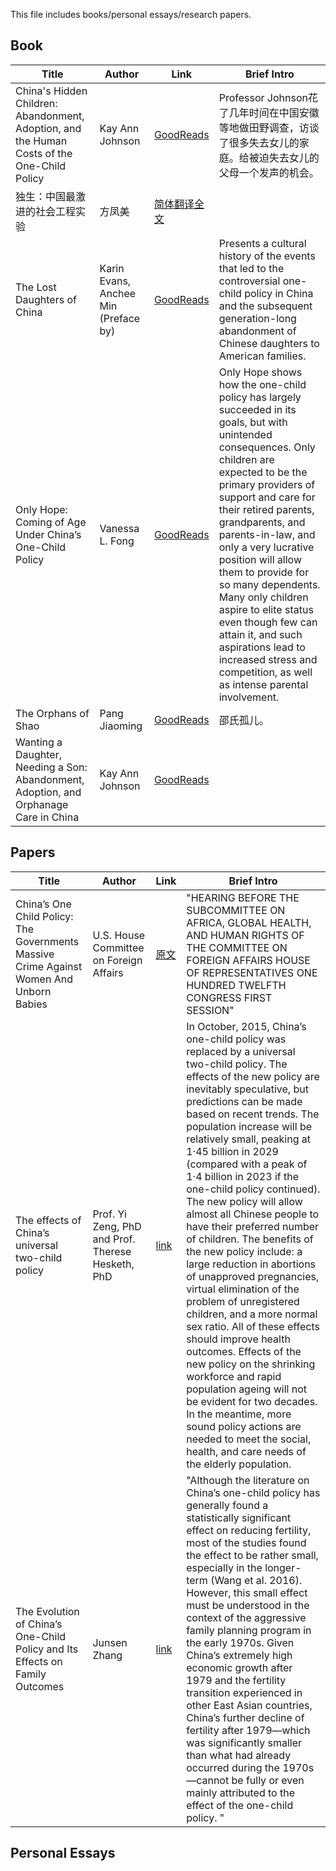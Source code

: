This file includes books/personal essays/research papers.

## Book
|Title	|Author	|Link|	Brief Intro|
| -- | -- |--|--|
|China's Hidden Children: Abandonment, Adoption, and the Human Costs of the One-Child Policy |Kay Ann Johnson	| [GoodReads](https://www.goodreads.com/book/show/26153676-china-s-hidden-children)	|Professor Johnson花了几年时间在中国安徽等地做田野调查，访谈了很多失去女儿的家庭。给被迫失去女儿的父母一个发声的机会。|
|独生：中国最激进的社会工程实验 	|方凤美	|[简体翻译全文](http://www.meifong.org/wp-content/uploads/2016/11/%E7%8B%AC%E7%94%9F-simplified-2016-1123-compressed.pdf)	||
|The Lost Daughters of China	| Karin Evans, Anchee Min (Preface by)	|[GoodReads](https://www.goodreads.com/book/show/112296.The_Lost_Daughters_of_China)|	Presents a cultural history of the events that led to the controversial one-child policy in China and the subsequent generation-long abandonment of Chinese daughters to American families. |
|Only Hope: Coming of Age Under China’s One-Child Policy|	Vanessa L. Fong|	[GoodReads](https://www.goodreads.com/book/show/76384.Only_Hope)|	Only Hope shows how the one-child policy has largely succeeded in its goals, but with unintended consequences. Only children are expected to be the primary providers of support and care for their retired parents, grandparents, and parents-in-law, and only a very lucrative position will allow them to provide for so many dependents. Many only children aspire to elite status even though few can attain it, and such aspirations lead to increased stress and competition, as well as intense parental involvement.|
|The Orphans of Shao|	Pang Jiaoming	|[GoodReads](https://www.goodreads.com/book/show/25956712-the-orphans-of-shao)	|邵氏孤儿。|
|Wanting a Daughter, Needing a Son: Abandonment, Adoption, and Orphanage Care in China	|Kay Ann Johnson|	[GoodReads](https://www.goodreads.com/book/show/181420.Wanting_a_Daughter_Needing_a_Son)| |

## Papers
|Title	|Author	|Link|	Brief Intro|
| -- | -- |--|--|
|China’s One Child Policy: The Governments Massive Crime Against Women And Unborn Babies|	U.S. House Committee on Foreign Affairs|	[原文](https://www.govinfo.gov/content/pkg/CHRG-112hhrg68446/html/CHRG-112hhrg68446.htm) | "HEARING BEFORE THE SUBCOMMITTEE ON AFRICA, GLOBAL HEALTH,                            AND HUMAN RIGHTS OF THE  COMMITTEE ON FOREIGN AFFAIRS  HOUSE OF REPRESENTATIVES ONE HUNDRED TWELFTH CONGRESS FIRST SESSION"|
|The effects of China’s universal two-child policy |Prof. Yi Zeng, PhD and Prof. Therese Hesketh, PhD| [link](https://www.ncbi.nlm.nih.gov/pmc/articles/PMC5944611/)|In October, 2015, China’s one-child policy was replaced by a universal two-child policy. The effects of the new policy are inevitably speculative, but predictions can be made based on recent trends. The population increase will be relatively small, peaking at 1·45 billion in 2029 (compared with a peak of 1·4 billion in 2023 if the one-child policy continued). The new policy will allow almost all Chinese people to have their preferred number of children. The benefits of the new policy include: a large reduction in abortions of unapproved pregnancies, virtual elimination of the problem of unregistered children, and a more normal sex ratio. All of these effects should improve health outcomes. Effects of the new policy on the shrinking workforce and rapid population ageing will not be evident for two decades. In the meantime, more sound policy actions are needed to meet the social, health, and care needs of the elderly population.|
|The Evolution of China’s One-Child Policy and Its Effects on Family Outcomes | Junsen Zhang |[link](https://pubs.aeaweb.org/doi/pdfplus/10.1257/jep.31.1.141) | "Although the literature on China’s one-child policy has generally found a statistically significant effect on reducing fertility, most of the studies found the effect to be rather small, especially in the longer-term (Wang et al. 2016). However, this small effect must be understood in the context of the aggressive family planning program in the early 1970s. Given China’s extremely high economic growth after 1979 and the fertility transition experienced in other East Asian countries, China’s further decline of fertility after 1979—which was significantly smaller than what had already occurred during the 1970s—cannot be fully or even mainly attributed to the effect of the one-child policy. "|
  
## Personal Essays
